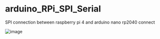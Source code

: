 # arduino_RPi_SPI_Serial
SPI connection between raspberry pi 4 and arduino nano rp2040 connect

![image](https://github.com/saidijongo/arduino_RPi_SPI_Serial/assets/31678025/c1d8fa9e-a935-4a25-9059-fc333602d40c)

